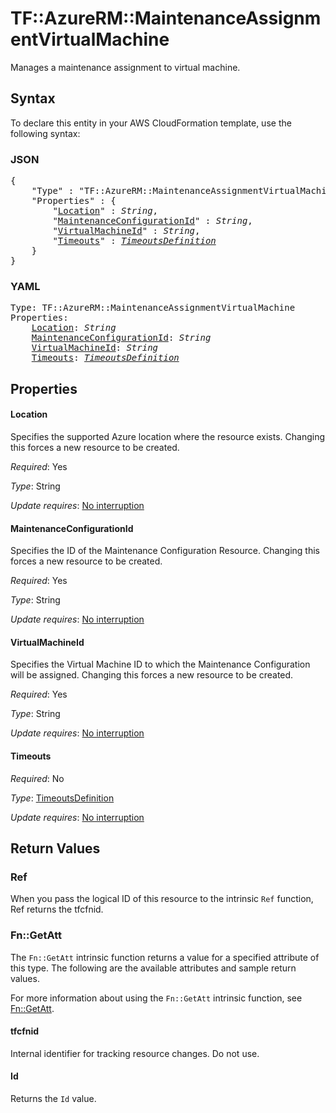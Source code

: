 # TF::AzureRM::MaintenanceAssignmentVirtualMachine

Manages a maintenance assignment to virtual machine.

## Syntax

To declare this entity in your AWS CloudFormation template, use the following syntax:

### JSON

<pre>
{
    "Type" : "TF::AzureRM::MaintenanceAssignmentVirtualMachine",
    "Properties" : {
        "<a href="#location" title="Location">Location</a>" : <i>String</i>,
        "<a href="#maintenanceconfigurationid" title="MaintenanceConfigurationId">MaintenanceConfigurationId</a>" : <i>String</i>,
        "<a href="#virtualmachineid" title="VirtualMachineId">VirtualMachineId</a>" : <i>String</i>,
        "<a href="#timeouts" title="Timeouts">Timeouts</a>" : <i><a href="timeoutsdefinition.md">TimeoutsDefinition</a></i>
    }
}
</pre>

### YAML

<pre>
Type: TF::AzureRM::MaintenanceAssignmentVirtualMachine
Properties:
    <a href="#location" title="Location">Location</a>: <i>String</i>
    <a href="#maintenanceconfigurationid" title="MaintenanceConfigurationId">MaintenanceConfigurationId</a>: <i>String</i>
    <a href="#virtualmachineid" title="VirtualMachineId">VirtualMachineId</a>: <i>String</i>
    <a href="#timeouts" title="Timeouts">Timeouts</a>: <i><a href="timeoutsdefinition.md">TimeoutsDefinition</a></i>
</pre>

## Properties

#### Location

Specifies the supported Azure location where the resource exists. Changing this forces a new resource to be created.

_Required_: Yes

_Type_: String

_Update requires_: [No interruption](https://docs.aws.amazon.com/AWSCloudFormation/latest/UserGuide/using-cfn-updating-stacks-update-behaviors.html#update-no-interrupt)

#### MaintenanceConfigurationId

Specifies the ID of the Maintenance Configuration Resource. Changing this forces a new resource to be created.

_Required_: Yes

_Type_: String

_Update requires_: [No interruption](https://docs.aws.amazon.com/AWSCloudFormation/latest/UserGuide/using-cfn-updating-stacks-update-behaviors.html#update-no-interrupt)

#### VirtualMachineId

Specifies the Virtual Machine ID to which the Maintenance Configuration will be assigned. Changing this forces a new resource to be created.

_Required_: Yes

_Type_: String

_Update requires_: [No interruption](https://docs.aws.amazon.com/AWSCloudFormation/latest/UserGuide/using-cfn-updating-stacks-update-behaviors.html#update-no-interrupt)

#### Timeouts

_Required_: No

_Type_: <a href="timeoutsdefinition.md">TimeoutsDefinition</a>

_Update requires_: [No interruption](https://docs.aws.amazon.com/AWSCloudFormation/latest/UserGuide/using-cfn-updating-stacks-update-behaviors.html#update-no-interrupt)

## Return Values

### Ref

When you pass the logical ID of this resource to the intrinsic `Ref` function, Ref returns the tfcfnid.

### Fn::GetAtt

The `Fn::GetAtt` intrinsic function returns a value for a specified attribute of this type. The following are the available attributes and sample return values.

For more information about using the `Fn::GetAtt` intrinsic function, see [Fn::GetAtt](https://docs.aws.amazon.com/AWSCloudFormation/latest/UserGuide/intrinsic-function-reference-getatt.html).

#### tfcfnid

Internal identifier for tracking resource changes. Do not use.

#### Id

Returns the <code>Id</code> value.

